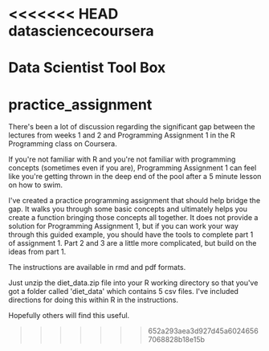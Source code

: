 <<<<<<< HEAD
datasciencecoursera
===================

Data Scientist Tool Box
=======
practice_assignment
===================

There's been a lot of discussion regarding the significant gap between the lectures from weeks 1 and 2 and Programming Assignment 1 in the R Programming class on Coursera.  

If you're not familiar with R and you're not familiar with programming concepts (sometimes even if you are), Programming Assignment 1 can feel like you're getting thrown in the deep end of the pool after a 5 minute lesson on how to swim.

I've created a practice programming assignment that should help bridge the gap.  It walks you through some basic concepts and ultimately helps you create a function bringing those concepts all together.  It does not provide a solution for Programming Assignment 1, but if you can work your way through this guided example, you should have the tools to complete part 1 of assignment 1.  Part 2 and 3 are a little more complicated, but build on the ideas from part 1.

The instructions are available in rmd and pdf formats.

Just unzip the diet_data.zip file into your R working directory so that you've got a folder called 'diet_data' which contains 5 csv files.  I've included directions for doing this within R in the instructions.

Hopefully others will find this useful.
>>>>>>> 652a293aea3d927d45a60246567068828b18e15b
